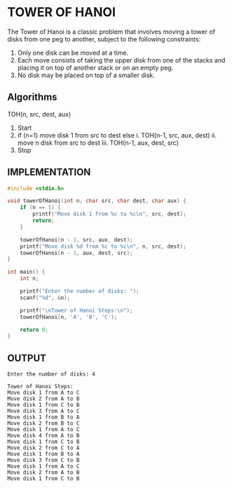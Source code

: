 # TOWER OF HANOI
The Tower of Hanoi is a classic problem that involves moving a tower of disks from one peg to another, subject to the following constraints:
1. Only one disk can be moved at a time.
2. Each move consists of taking the upper disk from one of the stacks and placing it on top of another stack or on an empty peg.
3. No disk may be placed on top of a smaller disk.

## Algorithms
TOH(n, src, dest, aux)
1. Start
2. if (n=1)
        move disk 1 from src to dest
   else
        i. TOH(n-1, src, aux, dest)
        ii. move n disk from src to dest
        iii. TOH(n-1, aux, dest, src)
3. Stop

## IMPLEMENTATION
```c
#include <stdio.h>

void towerOfHanoi(int n, char src, char dest, char aux) {
    if (n == 1) {
        printf("Move disk 1 from %c to %c\n", src, dest);
        return;
    }

    towerOfHanoi(n - 1, src, aux, dest);
    printf("Move disk %d from %c to %c\n", n, src, dest);
    towerOfHanoi(n - 1, aux, dest, src);
}

int main() {
    int n;

    printf("Enter the number of disks: ");
    scanf("%d", &n);

    printf("\nTower of Hanoi Steps:\n");
    towerOfHanoi(n, 'A', 'B', 'C');

    return 0;
}
```

## OUTPUT
    Enter the number of disks: 4

    Tower of Hanoi Steps:
    Move disk 1 from A to C
    Move disk 2 from A to B
    Move disk 1 from C to B
    Move disk 3 from A to C
    Move disk 1 from B to A
    Move disk 2 from B to C
    Move disk 1 from A to C
    Move disk 4 from A to B
    Move disk 1 from C to B
    Move disk 2 from C to A
    Move disk 1 from B to A
    Move disk 3 from C to B
    Move disk 1 from A to C
    Move disk 2 from A to B
    Move disk 1 from C to B